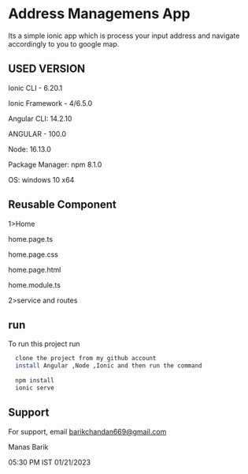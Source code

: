 
# Address Managemens App
Its a simple ionic app which is process your input address and navigate accordingly to you to google map.





## USED VERSION

Ionic CLI - 6.20.1

Ionic Framework - 4/6.5.0

Angular CLI: 14.2.10

ANGULAR - 100.0

Node: 16.13.0

Package Manager: npm 8.1.0

OS: windows 10 x64
## Reusable Component
1>Home

home.page.ts

home.page.css

home.page.html

home.module.ts

2>service and routes



## run

To run this project run

```bash
  clone the project from my github account 
  install Angular ,Node ,Ionic and then run the command
  
  npm install
  ionic serve
```


## Support

For support, email barikchandan669@gmail.com

Manas Barik

05:30 PM IST 01/21/2023

